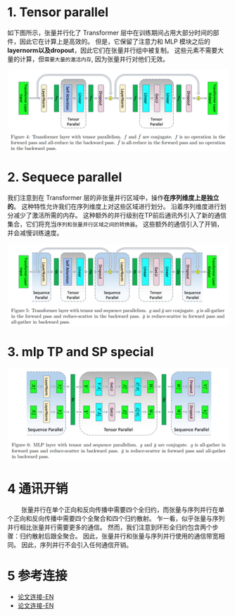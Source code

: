 # 1. Tensor parallel

如下图所示，张量并行化了 Transformer 层中在训练期间占用大部分时间的部件，因此它在计算上是高效的。 但是，它保留了注意力和 MLP 模块之后的**layernorm以及dropout**，因此它们在张量并行组中被复制。 这些元素不需要大量的计算，但`需要大量的激活内存`, 因为张量并行对他们无效。<br>

![images](./images/tensor-parallel.png)

# 2. Sequece parallel

我们注意到在 Transformer 层的非张量并行区域中，操作**在序列维度上是独立的**。 这种特性允许我们在序列维度上对这些区域进行划分。 沿着序列维度进行划分减少了激活所需的内存。 这种额外的并行级别在TP前后通讯外引入了新的通信集合，它们将充当`序列和张量并行区域之间的转换器`。 这些额外的通信引入了开销，并会减慢训练速度。<br>

![images](./images/sequence-parallel.png)

# 3. mlp TP and SP special

![images](./images/mlp-tensor-sequence-parallel.png)


# 4 通讯开销

&nbsp;&nbsp;&nbsp;&nbsp;&nbsp;&nbsp;&nbsp;&nbsp;张量并行在单个正向和反向传播中需要四个全归约，而张量与序列并行在单个正向和反向传播中需要四个全聚合和四个归约散射。 乍一看，似乎张量与序列并行相比张量并行需要更多的通信。 然而，我们注意到环形全归约包含两个步骤：归约散射后跟全聚合。 因此，张量并行和张量与序列并行使用的通信带宽相同。 因此，序列并行不会引入任何通信开销。<br>

# 5 参考连接
- [论文连接-EN](https://arxiv.org/pdf/2205.05198)
- [论文连接-EN](https://yiyibooks.cn/arxiv/2205.05198v1/index.html)